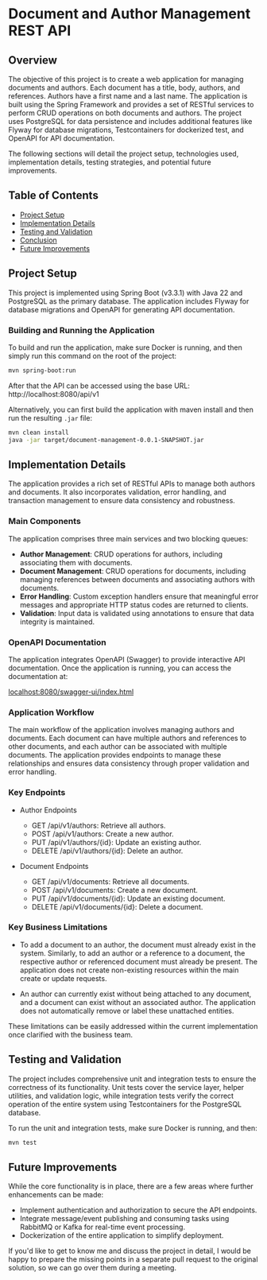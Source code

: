 # Document and Author Management REST API

## Overview

The objective of this project is to create a web application for managing documents and authors. Each document has a
title, body, authors, and references. Authors have a first name and a last name. The application is built using the
Spring Framework and provides a set of RESTful services to perform CRUD operations on both documents and authors. The
project uses PostgreSQL for data persistence and includes additional features like Flyway for database migrations,
Testcontainers for dockerized test, and
OpenAPI for API documentation.

The following sections will detail the project setup, technologies used, implementation details, testing strategies, and
potential future improvements.

## Table of Contents

- [Project Setup](#project-setup)
- [Implementation Details](#implementation-details)
- [Testing and Validation](#testing-and-validation)
- [Conclusion](#conclusion)
- [Future Improvements](#future-improvements)

## Project Setup

This project is implemented using Spring Boot (v3.3.1) with Java 22 and PostgreSQL as the primary database. The
application includes Flyway for database migrations and OpenAPI for generating API documentation.

### Building and Running the Application

To build and run the application, make sure Docker is running, and then simply run this command on the root of the
project:

```bash
mvn spring-boot:run
```

After that the API can be accessed using the base URL: http://localhost:8080/api/v1

Alternatively, you can first build the application with maven install and then run the resulting `.jar` file:

```bash
mvn clean install
java -jar target/document-management-0.0.1-SNAPSHOT.jar
```

## Implementation Details

The application provides a rich set of RESTful APIs to manage both authors and documents. It also incorporates
validation, error handling, and transaction management to ensure data consistency and robustness.

### Main Components

The application comprises three main services and two blocking queues:

- **Author Management**: CRUD operations for authors, including associating them with documents.
- **Document Management**: CRUD operations for documents, including managing references between documents and
  associating authors with documents.
- **Error Handling**: Custom exception handlers ensure that meaningful error messages and appropriate HTTP status codes
  are returned to clients.
- **Validation**: Input data is validated using annotations to ensure that data integrity is maintained.

### OpenAPI Documentation

The application integrates OpenAPI (Swagger) to provide interactive API documentation. Once the application is running,
you can access the documentation at:

[localhost:8080/swagger-ui/index.html]()

### Application Workflow

The main workflow of the application involves managing authors and documents. Each document can have multiple authors
and references to other documents, and each author can be associated with multiple documents. The application provides
endpoints to manage these relationships and ensures data consistency through proper validation and error handling.

### Key Endpoints

- Author Endpoints
    - GET /api/v1/authors: Retrieve all authors.
    - POST /api/v1/authors: Create a new author.
    - PUT /api/v1/authors/{id}: Update an existing author.
    - DELETE /api/v1/authors/{id}: Delete an author.

- Document Endpoints
    - GET /api/v1/documents: Retrieve all documents.
    - POST /api/v1/documents: Create a new document.
    - PUT /api/v1/documents/{id}: Update an existing document.
    - DELETE /api/v1/documents/{id}: Delete a document.

### Key Business Limitations

- To add a document to an author, the document must already exist in the system. Similarly, to add an author or a
  reference to a document, the respective author or referenced document must already be present. The application does
  not create non-existing resources within the main create or update requests.

- An author can currently exist without being attached to any document, and a document can exist without an associated
  author. The application does not automatically remove or label these unattached entities.

These limitations can be easily addressed within the current implementation once clarified with the business team.

## Testing and Validation

The project includes comprehensive unit and integration tests to ensure the correctness of its functionality. Unit tests
cover the service layer, helper utilities, and validation logic, while integration tests verify the correct operation of
the entire system using Testcontainers for the PostgreSQL database.

To run the unit and integration tests, make sure Docker is running, and then:

```bash
mvn test
```

## Future Improvements

While the core functionality is in place, there are a few areas where further enhancements can be made:

- Implement authentication and authorization to secure the API endpoints.
- Integrate message/event publishing and consuming tasks using RabbitMQ or Kafka for real-time event processing.
- Dockerization of the entire application to simplify deployment.

If you'd like to get to know me and discuss the project in detail, I would be happy to prepare the missing points in a
separate pull request to the original solution, so we can go over them during a meeting.


